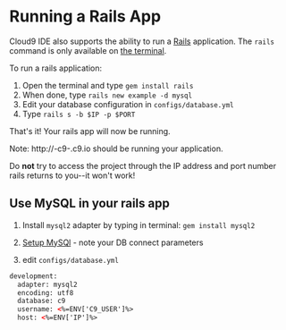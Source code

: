 # Running a Rails App

Cloud9 IDE also supports the ability to run a [Rails](http://rubyonrails.org/) application. The `rails` command is only available on [the terminal](./terminal.html).

To run a rails application:

1. Open the terminal and type `gem install rails`
2. When done, type `rails new example -d mysql`
3. Edit your database configuration in `configs/database.yml`
3. Type `rails s -b $IP -p $PORT`

That's it! Your rails app will now be running.

Note: http://<workspacename>-c9-<username>.c9.io should be running your application.

Do **not** try to access the project through the IP address and port number rails returns to you--it won't work! 

## Use MySQL in your rails app

1. Install `mysql2` adapter by typing in terminal: `gem install mysql2`

2. [Setup MySQl](./setting_up_mysql.html) - note your DB connect parameters

3. edit `configs/database.yml`

```html
development:
  adapter: mysql2
  encoding: utf8
  database: c9
  username: <%=ENV['C9_USER']%>
  host: <%=ENV['IP']%>
```
